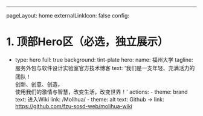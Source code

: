 ---
pageLayout: home
externalLinkIcon: false
config:
  # 1. 顶部Hero区（必选，独立展示）
  - type: hero
    full: true
    background: tint-plate
    hero:
      name: 福州大学
      tagline: 服务外包与软件设计实验室官方技术博客
      text: '<span style="line-height: 1.8;">我们是一支年轻、充满活力的团队！<br>创新、创意、创造，<br>使用我们的激情与智慧，改变生活，改变世界！</span>'
      actions:
        - theme: brand
          text: 进入Wiki
          link: /Molihua/
        - theme: alt
          text: Github →
          link: https://github.com/fzu-sosd-web/molihua-wiki
